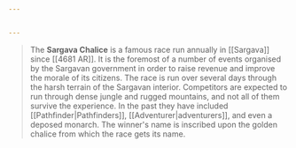 ```yaml
---


---
```

> The **Sargava Chalice** is a famous race run annually in [[Sargava]] since [[4681 AR]]. 
> It is the foremost of a number of events organised by the Sargavan government in order to raise revenue and improve the morale of its citizens.
> The race is run over several days through the harsh terrain of the Sargavan interior. Competitors are expected to run through dense jungle and rugged mountains, and not all of them survive the experience. In the past they have included [[Pathfinder|Pathfinders]], [[Adventurer|adventurers]], and even a deposed monarch.
> The winner's name is inscribed upon the golden chalice from which the race gets its name.







